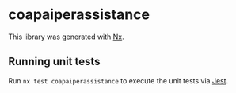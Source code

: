 # coapaiperassistance

This library was generated with [Nx](https://nx.dev).

## Running unit tests

Run `nx test coapaiperassistance` to execute the unit tests via [Jest](https://jestjs.io).
